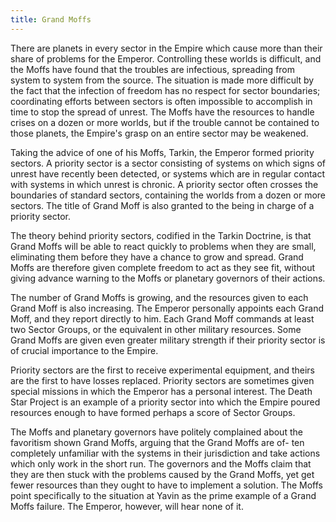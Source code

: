 ```yaml
---
title: Grand Moffs
---
```


There are planets in every sector in the Empire which cause more than their share of problems for the Emperor. Controlling these worlds is difficult, and the Moffs have found that the troubles are infectious, spreading from system to system from the source. The situation is made more difficult by the fact that the infection of freedom has no respect for sector boundaries; coordinating efforts between sectors is often impossible to accomplish in time to stop the spread of unrest. The Moffs have the resources to handle crises on a dozen or more worlds, but if the trouble cannot be contained to those planets, the Empire's grasp on an entire sector may be weakened.

Taking the advice of one of his Moffs, Tarkin, the Emperor formed priority sectors. A priority sector is a sector consisting of systems on which signs of unrest have recently been detected, or systems which are in regular contact with systems in which unrest is chronic. A priority sector often crosses the boundaries of standard sectors, containing the worlds from a dozen or more sectors. The title of Grand Moff is also granted to the being in charge of a priority sector.

The theory behind priority sectors, codified in the Tarkin Doctrine, is that Grand Moffs will be able to react quickly to problems when they are small, eliminating them before they have a chance to grow and spread. Grand Moffs are therefore given complete freedom to act as they see fit, without giving advance warning to the Moffs or planetary governors of their actions.

The number of Grand Moffs is growing, and the resources given to each Grand Moff is also increasing. The Emperor personally appoints each Grand Moff, and they report directly to him. Each Grand Moff commands at least two Sector Groups, or the equivalent in other military resources. Some Grand Moffs are given even greater military strength if their priority sector is of crucial importance to the Empire.

Priority sectors are the first to receive experimental equipment, and theirs are the first to have losses replaced. Priority sectors are sometimes given special missions in which the Emperor has a personal interest. The Death Star Project is an example of a priority sector into which the Empire poured resources enough to have formed perhaps a score of Sector Groups.

The Moffs and planetary governors have politely complained about the favoritism shown Grand Moffs, arguing that the Grand Moffs are of- ten completely unfamiliar with the systems in their jurisdiction and take actions which only work in the short run. The governors and the Moffs claim that they are then stuck with the problems caused by the Grand Moffs, yet get fewer resources than they ought to have to implement a solution. The Moffs point specifically to the situation at Yavin as the prime example of a Grand Moffs failure. The Emperor, however, will hear none of it.
